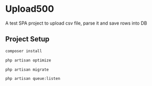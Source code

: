 # Upload500

A test SPA project to upload csv file, parse it and save rows into DB

## Project Setup

```sh
composer install
```

```sh
php artisan optimize
```

```sh
php artisan migrate
```

```sh
php artisan queue:listen
```
